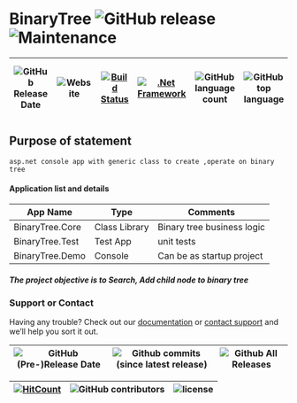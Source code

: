 # BinaryTree ![GitHub release](https://img.shields.io/github/release/ajeetx/BinaryTree.svg?style=for-the-badge) ![Maintenance](https://img.shields.io/maintenance/yes/2019.svg?style=for-the-badge)

| ![GitHub Release Date](https://img.shields.io/github/release-date/ajeetx/BinaryTree.svg?style=plastic) | ![Website](https://img.shields.io/website-stable-offline-green-red/http/ajeetx.github.io/BinaryTree.svg?label=status&style=plastic)|[![Build Status](https://travis-ci.org/AJEETX/BinaryTree.png?branch=master&style=for-the-badge)](https://travis-ci.org/AJEETX/BinaryTree) | [![.Net Framework](https://img.shields.io/badge/DotNet-4.5.2-blue.svg?style=plastic)](https://www.microsoft.com/en-au/download/details.aspx?id=42642) | ![GitHub language count](https://img.shields.io/github/languages/count/ajeetx/BinaryTree.svg?style=plastic)| ![GitHub top language](https://img.shields.io/github/languages/top/ajeetx/BinaryTree.svg) |![GitHub repo size in bytes](https://img.shields.io/github/repo-size/ajeetx/BinaryTree.svg) 
| ---          | ---        | ---      | ---       |   --- | ---     | ---   |

## Purpose of statement 
```
asp.net console app with generic class to create ,operate on binary tree
```

#### Application list and details

| App Name| Type | Comments|
| --- | --- | --- |
| BinaryTree.Core| Class Library | Binary tree business logic|
| BinaryTree.Test| Test App |unit tests |
| BinaryTree.Demo | Console  |Can be as startup project|

##### The project objective is to Search, Add child node to binary tree 

### Support or Contact

Having any trouble? Check out our [documentation](https://github.com/AJEETX/BinaryTree/blob/master/README.md) or [contact support](mailto:ajeetkumar@email.com) and we’ll help you sort it out.

|![GitHub (Pre-)Release Date](https://img.shields.io/github/release-date-pre/ajeetx/BinaryTree.svg?label=pre-release) | ![Github commits (since latest release)](https://img.shields.io/github/commits-since/ajeetx/BinaryTree/latest.svg) | ![Github All Releases](https://img.shields.io/github/downloads/ajeetx/binarytree/total.svg?label=github-download&style=plastic)
 | ---  | ---  | ---  |

 [![HitCount](http://hits.dwyl.io/ajeetx/BinaryTree/projects/1.svg)](http://hits.dwyl.io/ajeetx/BinaryTree/projects/1) | ![GitHub contributors](https://img.shields.io/github/contributors/ajeetx/BinaryTree.svg?style=plastic)|![license](https://img.shields.io/github/license/ajeetx/BinaryTree.svg?style=plastic)|
 | --- | --- | ---|

